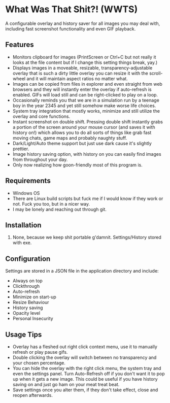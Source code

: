 # What Was That Shit?! (WWTS)

A configurable overlay and history saver for all images you may deal with, including fast screenshot functionality and even GIF playback.

## Features

- Monitors clipboard for images (PrintScreen or Ctrl+C but not really it looks at the file content but if I change this setting things break, yay.)
- Displays images in a moveable, resizable, transparency-adjustable overlay that is such a dirty little overlay you can resize it with the scroll-wheel 	and it will maintain aspect ratios no matter what.
- Images can be copied from files in explorer and even straight from web browsers and they will instantly enter the overlay if auto-refresh is enabled.
	GIFs will load still and can be right-clicked to play on a loop.
- Occasionally reminds you that we are in a simulation run by a teenage boy in the year 2345 and yet still somehow make worse life choices.
- System tray integration that mostly works, minimize and still utilize the overlay and core functions.
- Instant screenshot on double shift. Pressing double shift instantly grabs a portion of the screen around your mouse cursor (and saves it with history 	on!) which allows you to do all sorts of things like grab fast moving chats, game maps and probably naughty stuff.
- Dark/Light/Auto theme support but just use dark cause it's slightly prettier.
- Image history saving option, with history on you can easily find images from throughout your day.
- Only now realizing how goon-friendly most of this program is.

## Requirements

- Windows OS
- There are Linux build scripts but fuck me if I would know if they work or not. Fuck you too, but in a nicer way.
- I may be lonely and reaching out through git.

## Installation

1. None, because we keep shit portable g'damnit. Settings/History stored with exe.

## Configuration

Settings are stored in a JSON file in the application directory and include:
- Always on top
- Clickthrough
- Auto-refresh
- Minimize on start-up
- Resize Behaviour
- History saving
- Opacity level
- Personal Insecurity

## Usage Tips

- Overlay has a fleshed out right click context menu, use it to manually refresh or play pause gifs.
- Double clicking the overlay will switch between no transparency and your chosen percentage.
- You can hide the overlay with the right click menu, the system tray and even the settings panel. 
	Turn Auto-Refresh off if you don't want it to pop up when it gets a new image. This could be useful if you have history saving on and just go ham 	on your meat treat beat.
- Save settings once you alter them, if they don't take effect, close and reopen afterwards. 

